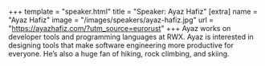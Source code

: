 +++
template = "speaker.html"
title = "Speaker: Ayaz Hafiz"
[extra]
  name = "Ayaz Hafiz"
  image = "/images/speakers/ayaz-hafiz.jpg"
  url = "https://ayazhafiz.com/?utm_source=eurorust"
+++
Ayaz works on developer tools and programming languages at RWX. Ayaz is interested in designing tools that make software engineering more productive for everyone. He’s also a huge fan of hiking, rock climbing, and skiing.